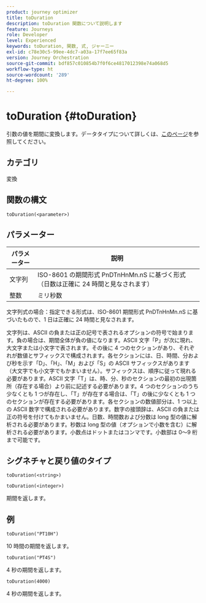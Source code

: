 ```yaml
---
product: journey optimizer
title: toDuration
description: toDuration 関数について説明します
feature: Journeys
role: Developer
level: Experienced
keywords: toDuration, 関数, 式, ジャーニー
exl-id: c78e30c5-99ee-4dc7-a03a-17f7ee65f83a
version: Journey Orchestration
source-git-commit: bdf857c010854b7f0f6ce4817012398e74a068d5
workflow-type: ht
source-wordcount: '289'
ht-degree: 100%

---
```


# toDuration {#toDuration}

引数の値を期間に変換します。データタイプについて詳しくは、[このページ](../expression/data-types.md)を参照してください。

## カテゴリ

変換

## 関数の構文

`toDuration(<parameter>)`

## パラメーター

| パラメーター | 説明 |
|--- |--- |
| 文字列 | ISO-8601 の期間形式 PnDTnHnMn.nS に基づく形式（日数は正確に 24 時間と見なされます） |
| 整数 | ミリ秒数 |

文字列式の場合：指定できる形式は、ISO-8601 期間形式 PnDTnHnMn.nS に基づいたもので、1 日は正確に 24 時間と見なされます。

文字列は、ASCII の負または正の記号で表されるオプションの符号で始まります。負の場合は、期間全体が負の値になります。ASCII 文字「P」が次に現れ、大文字または小文字で表されます。その後に 4 つのセクションがあり、それぞれが数値とサフィックスで構成されます。各セクションには、日、時間、分および秒を示す「D」、「H」、「M」および「S」の ASCII サフィックスがあります（大文字でも小文字でもかまいません）。サフィックスは、順序に従って現れる必要があります。ASCII 文字「T」は、時、分、秒のセクションの最初の出現箇所（存在する場合）より前に記述する必要があります。4 つのセクションのうち少なくとも 1 つが存在し、「T」が存在する場合は、「T」の後に少なくとも 1 つのセクションが存在する必要があります。各セクションの数値部分は、1 つ以上の ASCII 数字で構成される必要があります。数字の接頭辞は、ASCII の負または正の符号を付けてもかまいません。日数、時間数および分数は long 型の値に解析される必要があります。秒数は long 型の値（オプションで小数を含む）に解析される必要があります。小数点はドットまたはコンマです。小数部は 0～9 桁まで可能です。

## シグネチャと戻り値のタイプ

`toDuration(<string>)`

`toDuration(<integer>)`

期間を返します。

## 例

`toDuration("PT10H")`

10 時間の期間を返します。

`toDuration("PT4S")`

4 秒の期間を返します。

`toDuration(4000)`

4 秒の期間を返します。
